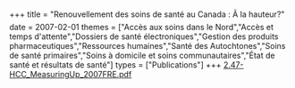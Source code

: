 +++
title = "Renouvellement des soins de santé au Canada : Ã la hauteur?"
date = 2007-02-01
themes = ["Accès aux soins dans le Nord","Accès et temps d'attente","Dossiers de santé électroniques","Gestion des produits pharmaceutiques","Ressources humaines","Santé des Autochtones","Soins de santé primaires","Soins à domicile et soins communautaires","État de santé et résultats de santé"]
types = ["Publications"]
+++
[2.47-HCC\_MeasuringUp\_2007FRE.pdf](/files/2.47-HCC_MeasuringUp_2007FRE.pdf)
